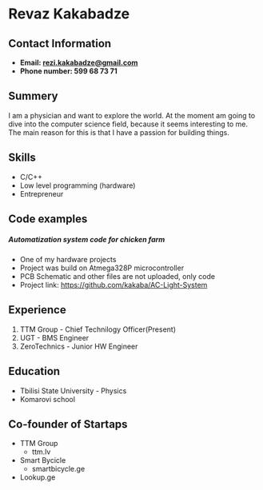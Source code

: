 # Revaz Kakabadze
## Contact Information
* **Email: rezi.kakabadze@gmail.com**
* **Phone number: 599 68 73 71**
## Summery
I am a physician and want to explore the world.
At the moment am going to dive into the computer science field, 
because it seems interesting to me. 
The main reason for this is that I have a passion for building things.
## Skills
* C/C++
* Low level programming (hardware)
* Entrepreneur
## Code examples
##### Automatization system code for chicken farm
* One of my hardware projects
* Project was build on Atmega328P microcontroller
* PCB Schematic and other files are not uploaded, only code
* Project link: https://github.com/kakaba/AC-Light-System
## Experience
1)  TTM Group - Chief Technilogy Officer(Present)
2)  UGT - BMS Engineer
3)  ZeroTechnics - Junior HW Engineer
## Education
* Tbilisi State University - Physics
* Komarovi school
## Co-founder of Startaps
* TTM Group
    * ttm.lv
* Smart Bycicle
    * smartbicycle.ge
* Lookup.ge
